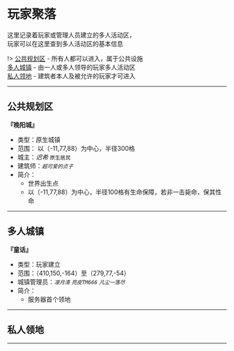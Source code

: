 # 玩家聚落

这里记录着玩家或管理人员建立的多人活动区，  
玩家可以在这里查到多人活动区的基本信息

!> [公共规划区](world/ld.md#公共规划区) - 所有人都可以进入，属于公共设施  
[多人城镇](world/ld.md#多人城镇) - 由一人或多人领导的玩家多人活动区  
[私人领地](world/ld.md#私人领地) - 建筑者本人及被允许的玩家才可进入

* * *

## 公共规划区

**『晚阳城』**

* 类型：原生城镇
* 范围： 以（-11,77,88）为中心，半径300格
* 城主：*迟希* `原生居民`
* 建筑师：*`超可爱的贞子`*
* 简介：
  * 世界出生点
  * 以（-11,77,88）为中心，半径100格有生命保障，若非一击毙命，保其性命

* * *

## 多人城镇

**『童话』**

* 类型：玩家建立
* 范围：（410,150,-164）至（279,77,-54）
* 城镇管理员：*`凛月清`* *`亮皮TM666`* *`凡尘一落尽`*
* 简介：
  * 服务器首个领地

* * *

## 私人领地

* * *
